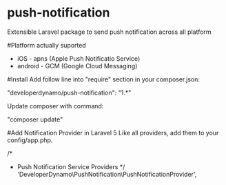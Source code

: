 # push-notification
Extensible Laravel package to send push notification across all platform

#Platform actually suported
- iOS - apns (Apple Push Notificatio Service)
- android - GCM (Google Cloud Messaging)

#Install
Add follow line into "require" section in your composer.json:

"developerdynamo/push-notification": "1.*"

Update composer with command:

"composer update"

#Add Notification Provider in Laravel 5
Like all providers, add them to your config/app.php.

/*
 * Push Notification Service Providers
 */
'DeveloperDynamo\PushNotification\PushNotificationProvider',
 